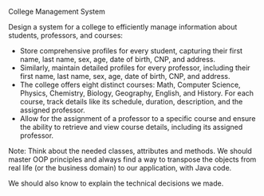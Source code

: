 College Management System

Design a system for a college to efficiently manage information
about students, professors, and courses:

- Store comprehensive profiles for every student, capturing their first name, last name,
  sex, age, date of birth, CNP, and address.
- Similarly, maintain detailed profiles for every professor, including their first name,
  last name, sex, age, date of birth, CNP, and address.
- The college offers eight distinct courses: Math, Computer Science, Physics, Chemistry,
  Biology, Geography, English, and History. For each course, track details like its schedule,
  duration, description, and the assigned professor.
- Allow for the assignment of a professor to a specific course and ensure the ability to retrieve
  and view course details, including its assigned professor.

Note: Think about the needed classes, attributes and methods. We should master OOP principles and
always find a way to transpose the objects from real life (or the business domain) to our application,
with Java code.

We should also know to explain the technical decisions we made.
